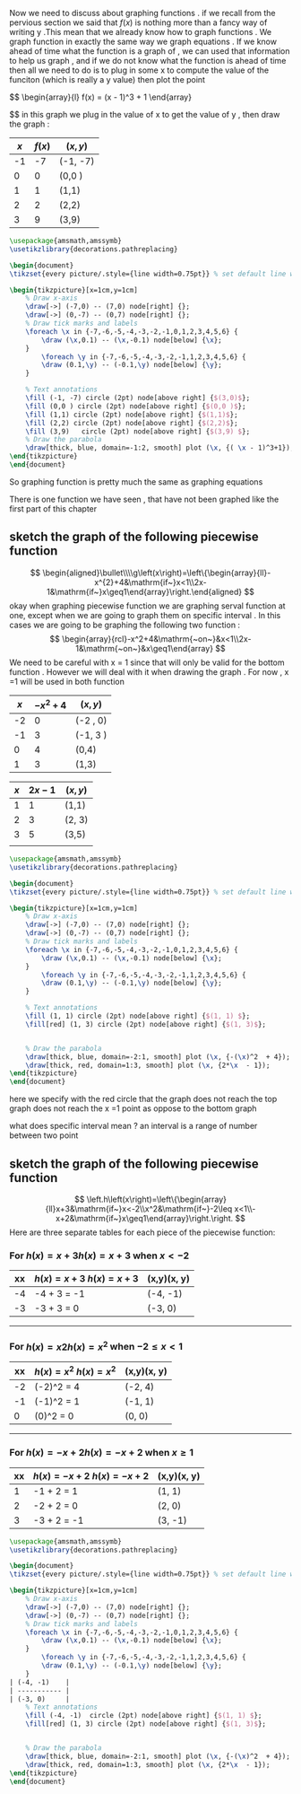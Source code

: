 

Now we need to discuss  about graphing functions . if we recall from the pervious section we said that $f(x)$ is nothing more than a fancy way of writing y .This mean that we already know how to graph functions . We graph function in exactly the same way we graph equations . If we know ahead of time what the function is a graph of , we can used that information to help us graph , and if we do not know what the function is ahead of time then all we need to do is to plug in some x to compute the value of the funciton (which is really a y value) then plot the point 

$$
\begin{array}{l}
f(x) =   (x - 1)^3 + 1 
\end{array}
 
$$
in this graph we plug in the value of x to get  the value of y , then draw the graph  : 

| $x$ | $f(x)$ | $(x,y)$  |
| --- | ------ | -------- |
| -1  | -7     | (-1, -7) |
| 0   | 0      | (0,0 )   |
| 1   | 1      | (1,1)    |
| 2   | 2      | (2,2)    |
| 3   | 9      | (3,9)    |


```tikz
\usepackage{amsmath,amssymb}
\usetikzlibrary{decorations.pathreplacing}

\begin{document}
\tikzset{every picture/.style={line width=0.75pt}} % set default line width

\begin{tikzpicture}[x=1cm,y=1cm]
    % Draw x-axis
    \draw[->] (-7,0) -- (7,0) node[right] {};
    \draw[->] (0,-7) -- (0,7) node[right] {};
    % Draw tick marks and labels
    \foreach \x in {-7,-6,-5,-4,-3,-2,-1,0,1,2,3,4,5,6} {
        \draw (\x,0.1) -- (\x,-0.1) node[below] {\x};
    }
        \foreach \y in {-7,-6,-5,-4,-3,-2,-1,1,2,3,4,5,6} {
        \draw (0.1,\y) -- (-0.1,\y) node[below] {\y};
    }

    % Text annotations  
    \fill (-1, -7) circle (2pt) node[above right] {$(3,0)$};
	\fill (0,0 ) circle (2pt) node[above right] {$(0,0 )$}; 
	\fill (1,1) circle (2pt) node[above right] {$(1,1)$};
	\fill (2,2) circle (2pt) node[above right] {$(2,2)$};
	\fill (3,9)   circle (2pt) node[above right] {$(3,9) $};
    % Draw the parabola
    \draw[thick, blue, domain=-1:2, smooth] plot (\x, {( \x - 1)^3+1});
\end{tikzpicture}
\end{document}


``` 

So  graphing function is pretty much the same as graphing equations 

There is one function we have seen  ,  that have not been  graphed like the first part of this chapter 

##  sketch the graph of the following piecewise function 
$$
\begin{aligned}\bullet\\\\g\left(x\right)=\left\{\begin{array}{ll}-x^{2}+4&\mathrm{if~}x<1\\2x-1&\mathrm{if~}x\geq1\end{array}\right.\end{aligned}
$$
okay when  graphing piecewise function  we are graphing serval function at one, except when we are going to graph them on specific interval .  In this cases we are going to be graphing the following two function : 
$$
\begin{array}{rcl}-x^2+4&\mathrm{~on~}&x<1\\2x-1&\mathrm{~on~}&x\geq1\end{array}
$$
We need to be careful with x =   1 since that will only be valid for the bottom function  . However we will deal with it when drawing the graph . For now , x =1  will be used in both function 

| $x$ | $-x^2  + 4$ | $(x,y)$   |
| --- | ----------- | --------- |
| -2  | 0           | (-2 ,  0) |
| -1  | 3           | (-1, 3 )  |
| 0   | 4           | (0,4)     |
| 1   | 3           | (1,3)     |



| $x$ | $2x - 1$ | $(x,y)$ |
| --- | -------- | ------- |
| 1   | 1        | (1,1)   |
| 2   | 3        | (2, 3)  |
| 3   | 5        | (3,5)   |
|     |          |         |

```tikz
\usepackage{amsmath,amssymb}
\usetikzlibrary{decorations.pathreplacing}

\begin{document}
\tikzset{every picture/.style={line width=0.75pt}} % set default line width

\begin{tikzpicture}[x=1cm,y=1cm]
    % Draw x-axis
    \draw[->] (-7,0) -- (7,0) node[right] {};
    \draw[->] (0,-7) -- (0,7) node[right] {};
    % Draw tick marks and labels
    \foreach \x in {-7,-6,-5,-4,-3,-2,-1,0,1,2,3,4,5,6} {
        \draw (\x,0.1) -- (\x,-0.1) node[below] {\x};
    }
        \foreach \y in {-7,-6,-5,-4,-3,-2,-1,1,2,3,4,5,6} {
        \draw (0.1,\y) -- (-0.1,\y) node[below] {\y};
    }

    % Text annotations  
    \fill (1, 1) circle (2pt) node[above right] {$(1, 1) $};
    \fill[red] (1, 3) circle (2pt) node[above right] {$(1, 3)$};


    % Draw the parabola
    \draw[thick, blue, domain=-2:1, smooth] plot (\x, {-(\x)^2  + 4});
    \draw[thick, red, domain=1:3, smooth] plot (\x, {2*\x  - 1});
\end{tikzpicture}
\end{document}


``` 
here we specify with the red circle that the  graph does not reach the  top graph does not reach the x =1 point as oppose  to the bottom graph 

what does specific interval mean ? 
	an interval is a range of number between two point 

##  sketch the graph of the following piecewise function 

$$
\left.h\left(x\right)=\left\{\begin{array}{ll}x+3&\mathrm{if~}x<-2\\x^2&\mathrm{if~}-2\leq x<1\\-x+2&\mathrm{if~}x\geq1\end{array}\right.\right. 
$$
Here are three separate tables for each piece of the piecewise function:

### For $h(x)=x+3h(x) = x + 3$ when $x < -2$

| xx  | $h(x)=x+3\;h(x) = x + 3$ | (x,y)(x, y) |
| --- | ------------------------ | ----------- |
| -4  | -4 + 3 = -1              | (-4, -1)    |
| -3  | -3 + 3 = 0               | (-3, 0)     |

---

### For $h(x)=x2h(x) = x^2$ when $-2 \leq x < 1$

| xx  | $h(x)=x^2\;h(x) = x^2$ | (x,y)(x, y) |
| --- | ---------------------- | ----------- |
| -2  | (-2)^2 = 4             | (-2, 4)     |
| -1  | (-1)^2 = 1             | (-1, 1)     |
| 0   | (0)^2 = 0              | (0, 0)      |

---

### For $h(x)=−x+2h(x) = -x + 2$ when $x≥1$

| xx  | $h(x)=−x+2\;h(x) = -x + 2$ | (x,y)(x, y) |
| --- | -------------------------- | ----------- |
| 1   | -1 + 2 = 1                 | (1, 1)      |
| 2   | -2 + 2 = 0                 | (2, 0)      |
| 3   | -3 + 2 = -1                | (3, -1)     |




```tikz
\usepackage{amsmath,amssymb}
\usetikzlibrary{decorations.pathreplacing}

\begin{document}
\tikzset{every picture/.style={line width=0.75pt}} % set default line width

\begin{tikzpicture}[x=1cm,y=1cm]
    % Draw x-axis
    \draw[->] (-7,0) -- (7,0) node[right] {};
    \draw[->] (0,-7) -- (0,7) node[right] {};
    % Draw tick marks and labels
    \foreach \x in {-7,-6,-5,-4,-3,-2,-1,0,1,2,3,4,5,6} {
        \draw (\x,0.1) -- (\x,-0.1) node[below] {\x};
    }
        \foreach \y in {-7,-6,-5,-4,-3,-2,-1,1,2,3,4,5,6} {
        \draw (0.1,\y) -- (-0.1,\y) node[below] {\y};
    }
| (-4, -1)    |
| ----------- |
| (-3, 0)     |
    % Text annotations  
    \fill (-4, -1)  circle (2pt) node[above right] {$(1, 1) $};
    \fill[red] (1, 3) circle (2pt) node[above right] {$(1, 3)$};


    % Draw the parabola
    \draw[thick, blue, domain=-2:1, smooth] plot (\x, {-(\x)^2  + 4});
    \draw[thick, red, domain=1:3, smooth] plot (\x, {2*\x  - 1});
\end{tikzpicture}
\end{document}


``` 